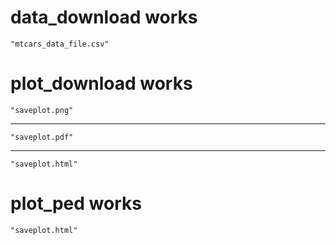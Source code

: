 # data_download works

    "mtcars_data_file.csv"

# plot_download works

    "saveplot.png"

---

    "saveplot.pdf"

---

    "saveplot.html"

# plot_ped works

    "saveplot.html"

